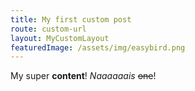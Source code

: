 ```yaml
---
title: My first custom post
route: custom-url
layout: MyCustomLayout
featuredImage: /assets/img/easybird.png
---
```


My super **content**!
_Naaaaaais_ ~~one~~!